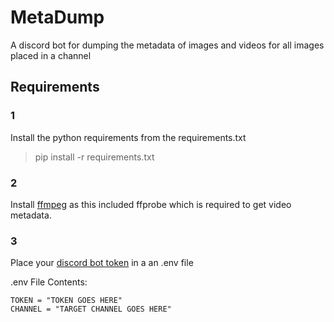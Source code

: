# MetaDump

A discord bot for dumping the metadata of images and videos for all images placed in a channel

## Requirements

### 1

Install the python requirements from the requirements.txt

> pip install -r requirements.txt

### 2

Install [ffmpeg](https://ffmpeg.org/download.html) as this included ffprobe which is required to get video metadata.

### 3

Place your [discord bot token](https://www.writebots.com/discord-bot-token/) in a an .env file

.env File Contents:
```
TOKEN = "TOKEN GOES HERE"
CHANNEL = "TARGET CHANNEL GOES HERE"
```